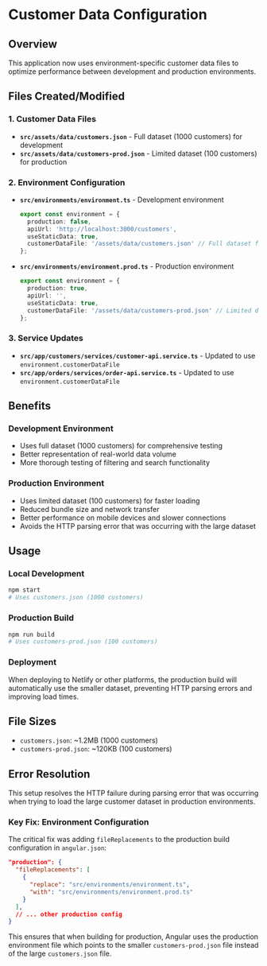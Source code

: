 # Customer Data Configuration

## Overview
This application now uses environment-specific customer data files to optimize performance between development and production environments.

## Files Created/Modified

### 1. Customer Data Files
- **`src/assets/data/customers.json`** - Full dataset (1000 customers) for development
- **`src/assets/data/customers-prod.json`** - Limited dataset (100 customers) for production

### 2. Environment Configuration
- **`src/environments/environment.ts`** - Development environment
  ```typescript
  export const environment = {
    production: false,
    apiUrl: 'http://localhost:3000/customers',
    useStaticData: true,
    customerDataFile: '/assets/data/customers.json' // Full dataset for development
  };
  ```

- **`src/environments/environment.prod.ts`** - Production environment
  ```typescript
  export const environment = {
    production: true,
    apiUrl: '',
    useStaticData: true,
    customerDataFile: '/assets/data/customers-prod.json' // Limited dataset for production
  };
  ```

### 3. Service Updates
- **`src/app/customers/services/customer-api.service.ts`** - Updated to use `environment.customerDataFile`
- **`src/app/orders/services/order-api.service.ts`** - Updated to use `environment.customerDataFile`

## Benefits

### Development Environment
- Uses full dataset (1000 customers) for comprehensive testing
- Better representation of real-world data volume
- More thorough testing of filtering and search functionality

### Production Environment
- Uses limited dataset (100 customers) for faster loading
- Reduced bundle size and network transfer
- Better performance on mobile devices and slower connections
- Avoids the HTTP parsing error that was occurring with the large dataset

## Usage

### Local Development
```bash
npm start
# Uses customers.json (1000 customers)
```

### Production Build
```bash
npm run build
# Uses customers-prod.json (100 customers)
```

### Deployment
When deploying to Netlify or other platforms, the production build will automatically use the smaller dataset, preventing HTTP parsing errors and improving load times.

## File Sizes
- `customers.json`: ~1.2MB (1000 customers)
- `customers-prod.json`: ~120KB (100 customers)

## Error Resolution
This setup resolves the HTTP failure during parsing error that was occurring when trying to load the large customer dataset in production environments.

### Key Fix: Environment Configuration
The critical fix was adding `fileReplacements` to the production build configuration in `angular.json`:

```json
"production": {
  "fileReplacements": [
    {
      "replace": "src/environments/environment.ts",
      "with": "src/environments/environment.prod.ts"
    }
  ],
  // ... other production config
}
```

This ensures that when building for production, Angular uses the production environment file which points to the smaller `customers-prod.json` file instead of the large `customers.json` file.
